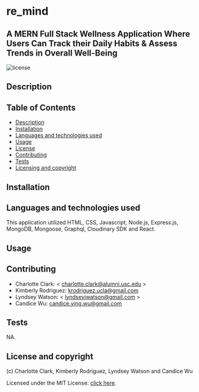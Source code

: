 # re_mind

## A MERN Full Stack Wellness Application Where Users Can Track their Daily Habits & Assess Trends in Overall Well-Being

![license](https://img.shields.io/badge/license-MIT-blue.svg)

## Description


## Table of Contents
  - [Description](#description)
  - [Installation](#installation)
  - [Languages and technologies used](#languages-and-technologies-used)
  - [Usage](#usage)
  - [License](#license)
  - [Contributing](#contributing)
  - [Tests](#tests)
  - [Licensing and copyright](#licensing-and-copyright)

## Installation



## Languages and technologies used
This application utilized HTML, CSS, Javascript, Node.js, Express.js, MongoDB, Mongoose, Graphql, Cloudinary SDK and React.


## Usage



## Contributing
- Charlotte Clark: < charlotte.clark@alumni.usc.edu >
- Kimberly Rodriguez: <krodriguez.ucla@gmail.com>
- Lyndsey Watson: < lyndseyjwatson@gmail.com >
- Candice Wu: <candice.ying.wu@gmail.com>


## Tests
NA.


## License and copyright
(c) Charlotte Clark, Kimberly Rodriguez, Lyndsey Watson and Candice Wu 

Licensed under the MIT License: [click here](license).
